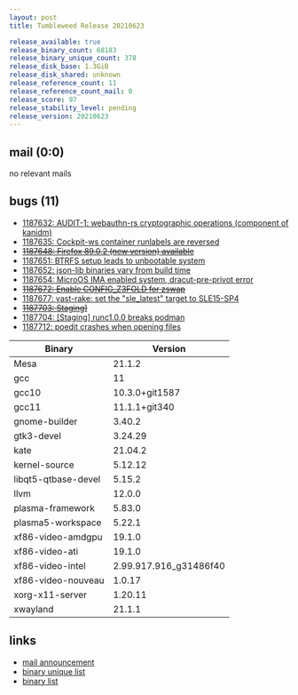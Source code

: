 ```yaml
---
layout: post
title: Tumbleweed Release 20210623

release_available: true
release_binary_count: 68183
release_binary_unique_count: 378
release_disk_base: 1.3GiB
release_disk_shared: unknown
release_reference_count: 11
release_reference_count_mail: 0
release_score: 97
release_stability_level: pending
release_version: 20210623
---
```


## mail (0:0)

no relevant mails

## bugs (11)

<!--more-->

- [1187632: AUDIT-1: webauthn-rs cryptographic operations (component of kanidm)](https://bugzilla.opensuse.org/show_bug.cgi?id=1187632)
- [1187635: Cockpit-ws container runlabels are reversed](https://bugzilla.opensuse.org/show_bug.cgi?id=1187635)
- ~~[1187648: Firefox 89.0.2 (new version) available](https://bugzilla.opensuse.org/show_bug.cgi?id=1187648)~~
- [1187651: BTRFS setup leads to unbootable system](https://bugzilla.opensuse.org/show_bug.cgi?id=1187651)
- [1187652: json-lib binaries vary from build time](https://bugzilla.opensuse.org/show_bug.cgi?id=1187652)
- [1187654: MicroOS IMA enabled system, dracut-pre-privot error](https://bugzilla.opensuse.org/show_bug.cgi?id=1187654)
- ~~[1187672: Enable CONFIG_Z3FOLD for zswap](https://bugzilla.opensuse.org/show_bug.cgi?id=1187672)~~
- [1187677: yast-rake: set the "sle_latest" target to SLE15-SP4](https://bugzilla.opensuse.org/show_bug.cgi?id=1187677)
- ~~[1187703: Staging\]](https://bugzilla.opensuse.org/show_bug.cgi?id=1187703)~~
- [1187704: \[Staging\] runc1.0.0 breaks podman](https://bugzilla.opensuse.org/show_bug.cgi?id=1187704)
- [1187712: poedit crashes when opening files](https://bugzilla.opensuse.org/show_bug.cgi?id=1187712)

Binary | Version
--- | ---
Mesa | 21.1.2
gcc | 11
gcc10 | 10.3.0+git1587
gcc11 | 11.1.1+git340
gnome-builder | 3.40.2
gtk3-devel | 3.24.29
kate | 21.04.2
kernel-source | 5.12.12
libqt5-qtbase-devel | 5.15.2
llvm | 12.0.0
plasma-framework | 5.83.0
plasma5-workspace | 5.22.1
xf86-video-amdgpu | 19.1.0
xf86-video-ati | 19.1.0
xf86-video-intel | 2.99.917.916_g31486f40
xf86-video-nouveau | 1.0.17
xorg-x11-server | 1.20.11
xwayland | 21.1.1

## links

- [mail announcement](https://lists.opensuse.org/archives/list/factory@lists.opensuse.org/thread/Q7C3INJ4AJB55OMMZ6TSKMWS26BRQNP2)
- [binary unique list](http://download.opensuse.org/history/20210623/rpm.unique.list)
- [binary list](http://download.opensuse.org/history/20210623/rpm.list)
